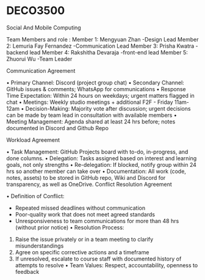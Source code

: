 # DECO3500
Social And Mobile Computing

Team Members and role  :
Member 1: Mengyuan Zhan -Design Lead
Member 2: Lemuria Fay Fernandez  -Communication Lead
Member 3: Prisha Kwatra  -backend lead 
Member 4: Rakshitha Devaraja -front-end lead 
Member 5: Zhuorui Wu  -Team Leader


Communication Agreement

• Primary Channel: Discord (project group chat)
• Secondary Channel: GitHub issues & comments; WhatsApp for communications 
• Response Time Expectation: Within 24 hours on weekdays; urgent matters flagged in chat
• Meetings: Weekly studio meetings + additional F2F - Friday 11am-12am
• Decision-Making: Majority vote after discussion; urgent decisions can be made by team lead in consultation with available members
• Meeting Management: Agenda shared at least 24 hrs before; notes documented in Discord and Github Repo


Workload Agreement

• Task Management: GitHub Projects board with to-do, in-progress, and done columns.
• Delegation: Tasks assigned based on interest and learning goals, not only strengths
• Re-delegation: If blocked, notify group within 24 hrs so another member can take over
• Documentation: All work (code, notes, assets) to be stored in GitHub repo, Wiki and Discord for transparency, as well as OneDrive.
Conflict Resolution Agreement

• Definition of Conflict:
  - Repeated missed deadlines without communication
  - Poor-quality work that does not meet agreed standards
  - Unresponsiveness to team communications for more than 48 hrs (without prior notice)
• Resolution Process:
  1. Raise the issue privately or in a team meeting to clarify misunderstandings
  2. Agree on specific corrective actions and a timeframe
  3. If unresolved, escalate to course staff with documented history of attempts to resolve
• Team Values: Respect, accountability, openness to feedback
